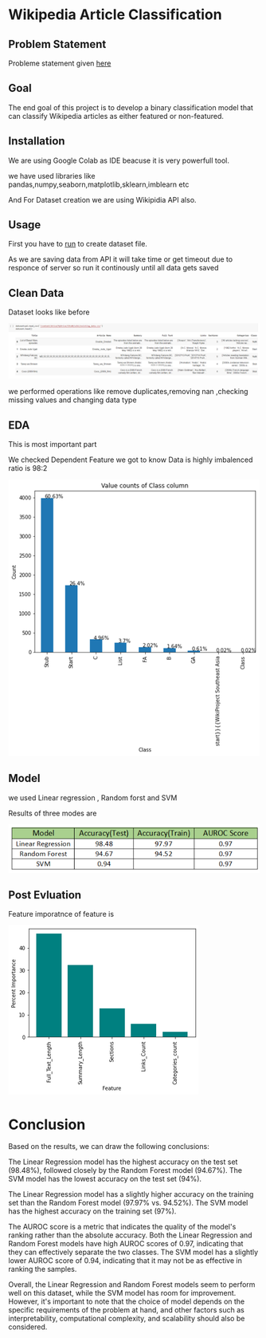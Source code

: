 # Wikipedia Article Classification

## Problem Statement
Probleme statement given [here](https://github.com/Shubh4545/Wikipedia_Article_Classification/blob/3dd2706404ac7bf2ddc5fa1ac579bba2ce627baa/Wikipedia_Article_Classification.ipynb) 

## Goal 
The end goal of this project is to develop a binary classification model that can classify Wikipedia articles as either featured or non-featured. 

## Installation
We are using Google Colab as IDE beacuse it is very powerfull tool.

we have used libraries like pandas,numpy,seaborn,matplotlib,sklearn,imblearn etc

And For Dataset creation we are using Wikipidia API also.

## Usage
First you have to [run](https://github.com/Shubh4545/Wikipedia_Article_Classification/blob/3dd2706404ac7bf2ddc5fa1ac579bba2ce627baa/WIkipedia_dataset_Create.ipynb) to create dataset file.

As we are saving data from API it will take time or get timeout due to responce of server so run it continously until all data gets saved

## Clean Data
Dataset looks like before

![dataset](https://github.com/Shubh4545/Wikipedia_Article_Classification/blob/200ccdb7ded80c7473382571f2fb634be7a18eca/Resource/dataset%20before%20cleaning.png)

we performed  operations like remove duplicates,removing nan ,checking missing values and changing data type

## EDA
This is most important part

We checked Dependent Feature we got to know Data is highly imbalenced ratio is 98:2

![dependent](https://github.com/Shubh4545/Wikipedia_Article_Classification/blob/a25696176ca83b41cee5b63c480b0a2bbb2a682d/Resource/y.png)

## Model

we used Linear regression , Random forst and SVM 

Results of three modes are

![Result](https://github.com/Shubh4545/Wikipedia_Article_Classification/blob/1b46c07f1af845e0d02cae40cbe58e5f6dc9d5de/Resource/result.png)

## Post Evluation

Feature imporatnce of feature is 

![imp](https://github.com/Shubh4545/Wikipedia_Article_Classification/blob/ffd4a0903f7974294aa75823898576c35aafe766/Resource/feature%20imp.png)

# Conclusion
Based on the results, we can draw the following conclusions:

The Linear Regression model has the highest accuracy on the test set (98.48%), followed closely by the Random Forest model (94.67%). The SVM model has the lowest accuracy on the test set (94%).

The Linear Regression model has a slightly higher accuracy on the training set than the Random Forest model (97.97% vs. 94.52%). The SVM model has the highest accuracy on the training set (97%).

The AUROC score is a metric that indicates the quality of the model's ranking rather than the absolute accuracy. Both the Linear Regression and Random Forest models have high AUROC scores of 0.97, indicating that they can effectively separate the two classes. The SVM model has a slightly lower AUROC score of 0.94, indicating that it may not be as effective in ranking the samples.

Overall, the Linear Regression and Random Forest models seem to perform well on this dataset, while the SVM model has room for improvement. However, it's important to note that the choice of model depends on the specific requirements of the problem at hand, and other factors such as interpretability, computational complexity, and scalability should also be considered.









